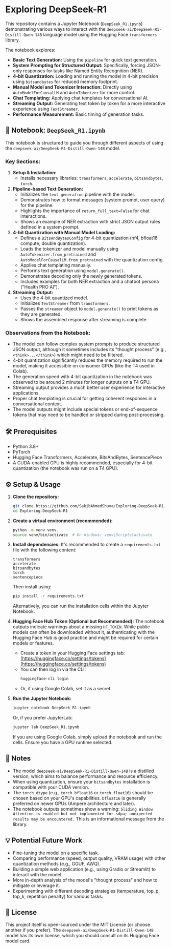 # Exploring DeepSeek-R1

This repository contains a Jupyter Notebook (`DeepSeek_R1.ipynb`) demonstrating various ways to interact with the `deepseek-ai/DeepSeek-R1-Distill-Qwen-14B` language model using the Hugging Face `transformers` library.

The notebook explores:
*   **Basic Text Generation:** Using the `pipeline` for quick text generation.
*   **System Prompting for Structured Output:** Specifically, forcing JSON-only responses for tasks like Named Entity Recognition (NER).
*   **4-bit Quantization:** Loading and running the model in 4-bit precision using `bitsandbytes` for reduced memory footprint.
*   **Manual Model and Tokenizer Interaction:** Directly using `AutoModelForCausalLM` and `AutoTokenizer` for more control.
*   **Chat Templating:** Applying chat templates for conversational AI.
*   **Streaming Output:** Generating text token by token for a more interactive experience using `TextStreamer`.
*   **Performance Measurement:** Basic timing of generation tasks.

## 🚀 Notebook: `DeepSeek_R1.ipynb`

This notebook is structured to guide you through different aspects of using the `deepseek-ai/DeepSeek-R1-Distill-Qwen-14B` model.

### Key Sections:

1.  **Setup & Installation:**
    *   Installs necessary libraries: `transformers`, `accelerate`, `bitsandbytes`, `torch`.
2.  **Pipeline-based Text Generation:**
    *   Initializes the `text-generation` pipeline with the model.
    *   Demonstrates how to format messages (system prompt, user query) for the pipeline.
    *   Highlights the importance of `return_full_text=False` for chat interactions.
    *   Shows an example of NER extraction with strict JSON output rules defined in a system prompt.
3.  **4-bit Quantization with Manual Model Loading:**
    *   Defines a `BitsAndBytesConfig` for 4-bit quantization (nf4, bfloat16 compute, double quantization).
    *   Loads the tokenizer and model manually using `AutoTokenizer.from_pretrained` and `AutoModelForCausalLM.from_pretrained` with the quantization config.
    *   Applies chat templating manually.
    *   Performs text generation using `model.generate()`.
    *   Demonstrates decoding only the newly generated tokens.
    *   Includes examples for both NER extraction and a chatbot persona ("Health PRO AI").
4.  **Streaming Output:**
    *   Uses the 4-bit quantized model.
    *   Initializes `TextStreamer` from `transformers`.
    *   Passes the `streamer` object to `model.generate()` to print tokens as they are generated.
    *   Shows the assembled response after streaming is complete.

### Observations from the Notebook:

*   The model can follow complex system prompts to produce structured JSON output, although it sometimes includes its "thought process" (e.g., `<think>...</think>`) which might need to be filtered.
*   4-bit quantization significantly reduces the memory required to run the model, making it accessible on consumer GPUs (like the T4 used in Colab).
*   The generation speed with 4-bit quantization in the notebook was observed to be around 2 minutes for longer outputs on a T4 GPU.
*   Streaming output provides a much better user experience for interactive applications.
*   Proper chat templating is crucial for getting coherent responses in a conversational context.
*   The model outputs might include special tokens or end-of-sequence tokens that may need to be handled or stripped during post-processing.

## 🛠️ Prerequisites

*   Python 3.8+
*   PyTorch
*   Hugging Face Transformers, Accelerate, BitsAndBytes, SentencePiece
*   A CUDA-enabled GPU is highly recommended, especially for 4-bit quantization (the notebook was run on a T4 GPU).

## ⚙️ Setup & Usage

1.  **Clone the repository:**
    ```bash
    git clone https://github.com/SakibAhmedShuva/Exploring-DeepSeek-R1.git
    cd Exploring-DeepSeek-R1
    ```

2.  **Create a virtual environment (recommended):**
    ```bash
    python -m venv venv
    source venv/bin/activate  # On Windows: venv\Scripts\activate
    ```

3.  **Install dependencies:**
    It's recommended to create a `requirements.txt` file with the following content:
    ```
    transformers
    accelerate
    bitsandbytes
    torch
    sentencepiece
    ```
    Then install using:
    ```bash
    pip install -r requirements.txt
    ```
    Alternatively, you can run the installation cells within the Jupyter Notebook.

4.  **Hugging Face Hub Token (Optional but Recommended):**
    The notebook outputs indicate warnings about a missing `HF_TOKEN`. While public models can often be downloaded without it, authenticating with the Hugging Face Hub is good practice and might be required for certain models or features.
    *   Create a token in your Hugging Face settings tab: [https://huggingface.co/settings/tokens](https://huggingface.co/settings/tokens)
    *   You can then log in via the CLI:
        ```bash
        huggingface-cli login
        ```
    *   Or, if using Google Colab, set it as a secret.

5.  **Run the Jupyter Notebook:**
    ```bash
    jupyter notebook DeepSeek_R1.ipynb
    ```
    Or, if you prefer JupyterLab:
    ```bash
    jupyter lab DeepSeek_R1.ipynb
    ```
    If you are using Google Colab, simply upload the notebook and run the cells. Ensure you have a GPU runtime selected.

## 📝 Notes

*   The model `deepseek-ai/DeepSeek-R1-Distill-Qwen-14B` is a distilled version, which aims to balance performance and resource efficiency.
*   When using quantization, ensure your `bitsandbytes` installation is compatible with your CUDA version.
*   The `torch_dtype` (e.g., `torch.bfloat16` or `torch.float16`) should be chosen based on your GPU's capabilities. `bfloat16` is generally preferred on newer GPUs (Ampere architecture and later).
*   The notebook outputs sometimes show a warning: `Sliding Window Attention is enabled but not implemented for sdpa; unexpected results may be encountered.` This is an informational message from the library.

## 💡 Potential Future Work

*   Fine-tuning the model on a specific task.
*   Comparing performance (speed, output quality, VRAM usage) with other quantization methods (e.g., GGUF, AWQ).
*   Building a simple web application (e.g., using Gradio or Streamlit) to interact with the model.
*   More in-depth analysis of the model's "thought process" and how to mitigate or leverage it.
*   Experimenting with different decoding strategies (temperature, top_p, top_k, repetition penalty) for various tasks.

## 📄 License

This project itself is open-sourced under the MIT License (or choose another if you prefer). The `deepseek-ai/DeepSeek-R1-Distill-Qwen-14B` model has its own license, which you should consult on its Hugging Face model card.
